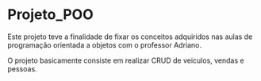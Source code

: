 # Projeto_POO
Este projeto teve a finalidade de fixar os conceitos adquiridos nas aulas de programação orientada a objetos com o professor Adriano.

O projeto basicamente consiste em realizar CRUD de veiculos, vendas e pessoas.
